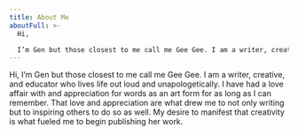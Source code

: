 ```yaml
---
title: About Me
aboutFull: >-
  Hi, 

  I’m Gen but those closest to me call me Gee Gee. I am a writer, creative, and educator who lives life out loud and unapologetically. I have had a love affair with and appreciation for words as an art form for as long as I can remember.  That love and appreciation are what drew me to not only writing but to inspiring others to do so as well. My desire to manifest that creativity is what fueled me to begin publishing her work.
---
```

Hi, 
I’m Gen but those closest to me call me Gee Gee. I am a writer, creative, and educator who lives life out loud and unapologetically. I have had a love affair with and appreciation for words as an art form for as long as I can remember.  That love and appreciation are what drew me to not only writing but to inspiring others to do so as well. My desire to manifest that creativity is what fueled me to begin publishing her work.